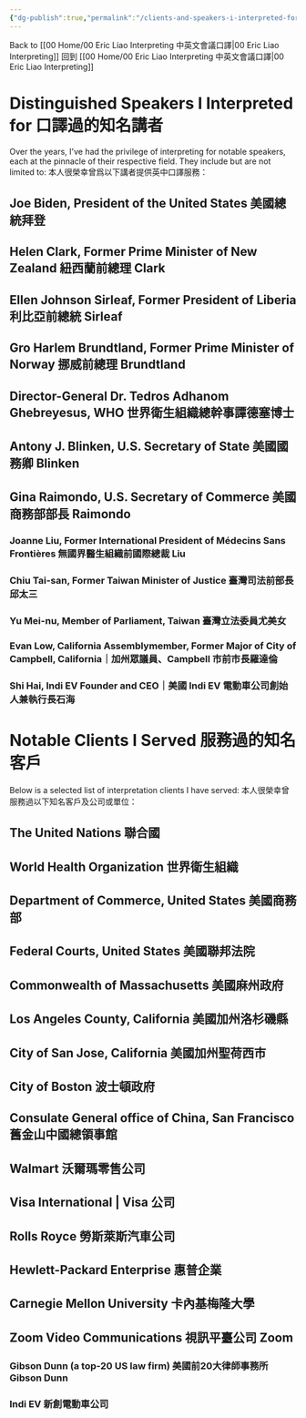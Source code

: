 ```yaml
---
{"dg-publish":true,"permalink":"/clients-and-speakers-i-interpreted-for/","noteIcon":"2"}
---
```


Back to [[00 Home/00 Eric Liao Interpreting 中英文會議口譯\|00 Eric Liao Interpreting]] 
回到 [[00 Home/00 Eric Liao Interpreting 中英文會議口譯\|00 Eric Liao Interpreting]]
# Distinguished Speakers I Interpreted for 口譯過的知名講者
Over the years, I've had the privilege of interpreting for notable speakers, each at the pinnacle of their respective field. They include but are not limited to:
本人很榮幸曾爲以下講者提供英中口譯服務：
## Joe Biden, President of the United States 美國總統拜登

## Helen Clark, Former Prime Minister of New Zealand 紐西蘭前總理 Clark

## Ellen Johnson Sirleaf, Former President of Liberia 利比亞前總統 Sirleaf

## Gro Harlem Brundtland, Former Prime Minister of Norway 挪威前總理 Brundtland

## Director-General Dr. Tedros Adhanom Ghebreyesus, WHO 世界衛生組織總幹事譚德塞博士

## Antony J. Blinken, U.S. Secretary of State 美國國務卿 Blinken

## Gina Raimondo, U.S. Secretary of Commerce 美國商務部部長 Raimondo

### Joanne Liu, Former International President of Médecins Sans Frontières 無國界醫生組織前國際總裁 Liu

### Chiu Tai-san, Former Taiwan Minister of Justice 臺灣司法前部長邱太三

### Yu Mei-nu, Member of Parliament, Taiwan 臺灣立法委員尤美女

### Evan Low, California Assemblymember, Former Major of City of Campbell, California｜加州眾議員、Campbell 市前市長羅達倫

### Shi Hai, Indi EV Founder and CEO｜美國 Indi EV 電動車公司創始人兼執行長石海

# Notable Clients I Served 服務過的知名客戶
Below is a selected list of interpretation clients I have served:
本人很榮幸曾服務過以下知名客戶及公司或單位：
## The United Nations 聯合國
## World Health Organization 世界衛生組織
## Department of Commerce, United States 美國商務部

## Federal Courts, United States 美國聯邦法院

## Commonwealth of Massachusetts 美國麻州政府

## Los Angeles County, California 美國加州洛杉磯縣

## City of San Jose, California 美國加州聖荷西市

## City of Boston 波士頓政府

## Consulate General office of China, San Francisco 舊金山中國總領事館

## Walmart 沃爾瑪零售公司

## Visa International | Visa 公司

## Rolls Royce 勞斯萊斯汽車公司

## Hewlett-Packard Enterprise 惠普企業

## Carnegie Mellon University 卡內基梅隆大學

## Zoom Video Communications 視訊平臺公司 Zoom

### Gibson Dunn (a top-20 US law firm) 美國前20大律師事務所 Gibson Dunn

### Indi EV 新創電動車公司